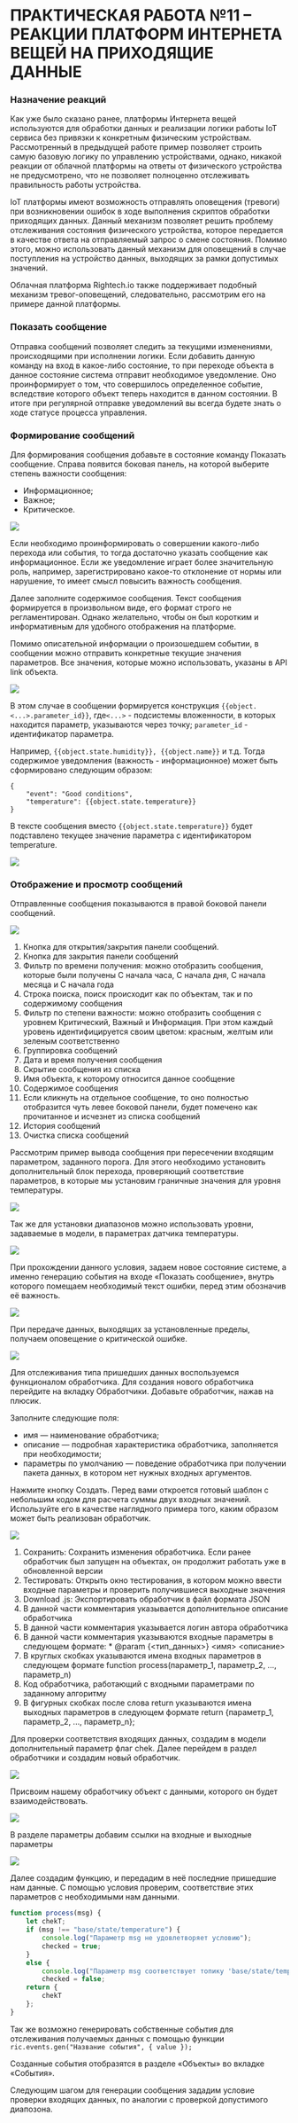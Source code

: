 # ПРАКТИЧЕСКАЯ РАБОТА №11 – РЕАКЦИИ ПЛАТФОРМ ИНТЕРНЕТА ВЕЩЕЙ НА ПРИХОДЯЩИЕ ДАННЫЕ
### Назначение реакций 
Как уже было сказано ранее, платформы Интернета вещей используются для обработки данных и реализации логики работы IoT сервиса без привязки к конкретным физическим устройствам. Рассмотренный в предыдущей работе пример позволяет строить самую базовую логику по управлению устройствами, однако, никакой реакции от облачной платформы на ответы от физического устройства не предусмотрено, что не позволяет полноценно отслеживать правильность работы устройства. 

IoT платформы имеют возможность отправлять оповещения (тревоги) при возникновении ошибок в ходе выполнения скриптов обработки приходящих данных. Данный механизм позволяет решить проблему отслеживания состояния физического устройства, которое передается в качестве ответа на отправляемый запрос о смене состояния. Помимо этого, можно использовать данный механизм для оповещений в случае поступления на устройство данных, выходящих за рамки допустимых значений. 

Облачная платформа Rightech.io также поддерживает подобный механизм тревог-оповещений, следовательно, рассмотрим его на примере данной платформы.

### Показать сообщение
Отправка сообщений позволяет следить за текущими изменениями, происходящими при исполнении логики. Если добавить данную команду на вход в какое-либо состояние, то при переходе объекта в данное состояние система отправит необходимое уведомление. Оно проинформирует о том, что совершилось определенное событие, вследствие которого объект теперь находится в данном состоянии. В итоге при регулярной отправке уведомлений вы всегда будете знать о ходе статусе процесса управления.

### Формирование сообщений
Для формирования сообщения добавьте в состояние команду Показать сообщение. Справа появится боковая панель, на которой выберите степень важности сообщения:
- Информационное;
- Важное;
- Критическое.

![](../images/Pasted%20image%2020241215221520.png)

Если необходимо проинформировать о совершении какого-либо перехода или события, то тогда достаточно указать сообщение как информационное. Если же уведомление играет более значительную роль, например, зарегистрировано какое-то отклонение от нормы или нарушение, то имеет смысл повысить важность сообщения.

Далее заполните содержимое сообщения. Текст сообщения формируется в произвольном виде, его формат строго не регламентирован. Однако желательно, чтобы он был коротким и информативным для удобного отображения на платформе.

Помимо описательной информации о произошедшем событии, в сообщении можно отправить конкретные текущие значения параметров. Все значения, которые можно использовать, указаны в API link объекта.

![](../images/Pasted%20image%2020241215221537.png)

В этом случае в сообщении формируется конструкция `{{object.<...>.parameter_id}}`, где`<...>` - подсистемы вложенности, в которых находится параметр, указываются через точку;
`parameter_id` - идентификатор параметра.

Например, `{{object.state.humidity}}, {{object.name}}` и т.д. Тогда содержимое уведомления (важность - информационное) может быть сформировано следующим образом:

```
{
	"event": "Good conditions",
	"temperature": {{object.state.temperature}}
}
```

В тексте сообщения вместо `{{object.state.temperature}}` будет подставлено текущее значение параметра с идентификатором temperature.

![](../images/Pasted%20image%2020241215221718.png)

### Отображение и просмотр сообщений
Отправленные сообщения показываются в правой боковой панели сообщений.

![](../images/Pasted%20image%2020241215221728.png)

1.	Кнопка для открытия/закрытия панели сообщений.
2.	Кнопка для закрытия панели сообщений
3.	Фильтр по времени получения: можно отобразить сообщения, которые были получены С начала часа, С начала дня, С начала месяца и С начала года
4.	Строка поиска, поиск происходит как по объектам, так и по содержимому сообщения
5.	Фильтр по степени важности: можно отобразить сообщения с уровнем Критический, Важный и Информация. При этом каждый уровень идентифицируется своим цветом: красным, желтым или зеленым соответственно
6.	Группировка сообщений
7.	Дата и время получения сообщения
8.	Скрытие сообщения из списка
9.	Имя объекта, к которому относится данное сообщение
10.	Содержимое сообщения
11.	Если кликнуть на отдельное сообщение, то оно полностью отобразится чуть левее боковой панели, будет помечено как прочитанное и исчезнет из списка сообщений
12.	История сообщений
13.	Очистка списка сообщений

Рассмотрим пример вывода сообщения при пересечении входящим параметром, заданного порога. Для этого необходимо установить дополнительный блок перехода, проверяющий соответствие параметров, в которые мы установим граничные значения для уровня температуры.


![](../images/Pasted%20image%2020241215221756.png)

Так же для установки диапазонов можно использовать уровни, задаваемые в модели, в параметрах датчика температуры.

![](../images/Pasted%20image%2020241215221805.png)

При прохождении данного условия, задаем новое состояние системе, а именно генерацию события на входе «Показать сообщение», внутрь которого помещаем необходимый текст ошибки, перед этим обозначив её важность.

![](../images/Pasted%20image%2020241215221815.png)

При передаче данных, выходящих за установленные пределы, получаем оповещение о критической ошибке.

![](../images/Pasted%20image%2020241215221823.png)

Для отслеживания типа пришедших данных воспользуемся функционалом обработчика. Для создания нового обработчика перейдите на вкладку Обработчики. Добавьте обработчик, нажав на плюсик.

Заполните следующие поля:
- имя — наименование обработчика;
- описание — подробная характеристика обработчика, заполняется при необходимости;
- параметры по умолчанию — поведение обработчика при получении пакета данных, в котором нет нужных входных аргументов.

Нажмите кнопку Создать. Перед вами откроется готовый шаблон с небольшим кодом для расчета суммы двух входных значений. Используйте его в качестве наглядного примера того, каким образом может быть реализован обработчик.

![](../images/Pasted%20image%2020241215221842.png)

1.	Сохранить: Сохранить изменения обработчика. Если ранее обработчик был запущен на объектах, он продолжит работать уже в обновленной версии
2.	Тестировать: Открыть окно тестирования, в котором можно ввести входные параметры и проверить получившиеся выходные значения
3.	Download .js: Экспортировать обработчик в файл формата JSON
4.	В данной части комментария указывается дополнительное описание обработчика
5.	В данной части комментария указывается логин автора обработчика
6.	В данной части комментария указываются входные параметры в следующем формате: * @param {<тип_данных>} <имя> <описание>
7.	В круглых скобках указываются имена входных параметров в следующем формате function process(параметр_1, параметр_2, ..., параметр_n)
8.	Код обработчика, работающий с входными параметрами по заданному алгоритму
9.	В фигурных скобках после слова return указываются имена выходных параметров в следующем формате return {параметр_1, параметр_2, ..., параметр_n};

Для проверки соответствия входящих данных, создадим в модели дополнительный параметр флаг chek. Далее перейдем в раздел обработчики и создадим новый обработчик. 

![](../images/Pasted%20image%2020241215221855.png)

Присвоим нашему обработчику объект с данными, которого он будет взаимодействовать.

![](../images/Pasted%20image%2020241215221902.png)

В разделе параметры добавим ссылки на входные и выходные параметры

![](../images/Pasted%20image%2020241215221909.png)

Далее создадим функцию, и передадим в неё последние пришедшие нам данные. С помощью условия проверим, соответствие этих параметров с необходимыми нам данными.  

```javascript
function process(msg) {
	let chekT;
	if (msg !== "base/state/temperature") {
		console.log("Параметр msg не удовлетворяет условию");
		checked = true;
	}
	else {
		console.log("Параметр msg cоответствует топику 'base/state/temperature'");
		checked = false;
	return {
		chekT 
	};
}
```

Так же возможно генерировать собственные события для отслеживания получаемых данных с помощью функции `ric.events.gen("Название события", { value });`

Созданные события отобразятся в разделе «Объекты» во вкладке «События».

Следующим шагом для генерации сообщения зададим условие проверки входящих данных, по аналогии с проверкой допустимого диапозона.
